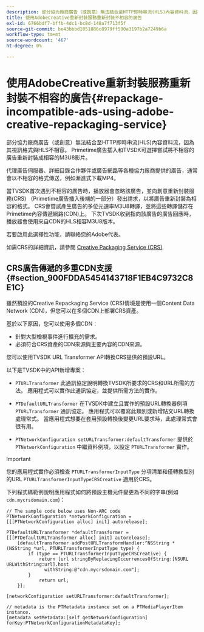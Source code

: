 ```yaml
---
description: 部分協力廠商廣告（或創意）無法結合至HTTP即時串流(HLS)內容資料流，因為其視訊格式與HLS不相容。 Primetime廣告插入和TVSDK可選擇嘗試將不相容的廣告重新封裝成相容的M3U8影片。
title: 使用AdobeCreative重新封裝服務重新封裝不相容的廣告
exl-id: 6766bdf7-bffb-4dc1-bc8d-148a7f713f5f
source-git-commit: be43bbbd1051886c8979ff590a3197b2a7249b6a
workflow-type: tm+mt
source-wordcount: '467'
ht-degree: 0%

---
```


# 使用AdobeCreative重新封裝服務重新封裝不相容的廣告{#repackage-incompatible-ads-using-adobe-creative-repackaging-service}

部分協力廠商廣告（或創意）無法結合至HTTP即時串流(HLS)內容資料流，因為其視訊格式與HLS不相容。 Primetime廣告插入和TVSDK可選擇嘗試將不相容的廣告重新封裝成相容的M3U8影片。

代理廣告伺服器、詳細目錄合作夥伴或廣告網路等各種協力廠商提供的廣告，通常會以不相容的格式傳送，例如漸進式下載MP4。

當TVSDK首次遇到不相容的廣告時，播放器會忽略該廣告，並向創意重新封裝服務(CRS) （Primetime廣告插入後端的一部分）發出請求，以將廣告重新封裝為相容的格式。 CRS會嘗試產生廣告的多位元速率M3U8轉譯，並將這些轉譯儲存在Primetime內容傳遞網路(CDN)上。 下次TVSDK收到指向該廣告的廣告回應時，播放器會使用來自CDN的HLS相容M3U8版本。

若要啟用此選擇性功能，請聯絡您的Adobe代表。

如需CRS的詳細資訊，請參閱 [Creative Packaging Service (CRS)](https://helpx.adobe.com/content/dam/help/en/primetime/guides/crs.pdf).

## CRS廣告傳遞的多重CDN支援 {#section_900FDDA5454143718F1EB4C9732C8E1C}

雖然預設的Creative Repackaging Service (CRS)情境是使用一個Content Data Network (CDN)，但您可以在多個CDN上部署CRS資產。

基於以下原因，您可以使用多個CDN：

* 針對大型檢視事件進行擴充的需求。
* 必須符合CRS資產的CDN來源與主要內容的CDN來源。

您可以使用TVSDK URL Transformer API轉換CRS提供的預設URL。

以下是TVSDK中的API新增專案：

* `PTURLTransformer` 此通訊協定說明轉換TVSDK所要求的CRS和URL所需的方法。 應用程式可以實作此通訊協定，並提供所需方法的實作。

* `PTDefaultURLTransformer` 在TVSDK中建立且實作的預設URL轉換器例項 `PTURLTransformer` 通訊協定。 應用程式可以覆寫此類別或新增貼文URL轉換處理常式。 當應用程式想要在套用預設轉換後變更URL要求時，此處理常式會很有用。

* `PTNetworkConfiguration setURLTransformer:defaultTransformer` 提供於 `PTNetworkConfiguration` 中繼資料例項，以設定 `PTURLTransformer` 實作。

>[!IMPORTANT]
>
>您的應用程式實作必須檢查 `PTURLTransformerInputType` 分項清單和僅轉換型別的URL `PTURLTransformerInputTypeCRSCreative` 適用於CRS。

下列程式碼範例說明應用程式如何將預設主機元件變更為不同的字串(例如 `cdn.mycrsdomain.com`)：

```
// The sample code below uses Non-ARC code 
PTNetworkConfiguration *networkConfiguration = [[[PTNetworkConfiguration alloc] init] autorelease]; 
   
PTDefaultURLTransformer *defaultTransformer = [[[PTDefaultURLTransformer alloc] init] autorelease]; 
    [defaultTransformer addPostURLTransformHandler:^NSString *(NSString *url, PTURLTransformerInputType type) { 
        if (type == PTURLTransformerInputTypeCRSCreative) { 
            return [url stringByReplacingOccurrencesOfString:[NSURL URLWithString:url].host  
              withString:@"cdn.mycrsdomain.com"]; 
        } 
            return url; 
    }]; 
  
[networkConfiguration setURLTransformer:defaultTransformer]; 
   
// metadata is the PTMetadata instance set on a PTMediaPlayerItem instance. 
[metadata setMetadata:[self getNetworkConfiguration] forKey:PTNetworkConfigurationMetadataKey];
```
